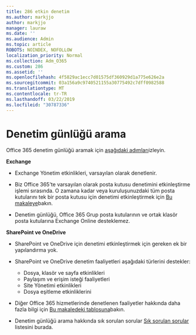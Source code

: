 ```yaml
---
title: 286 etkin denetim
ms.author: markjjo
author: markjjo
manager: lauraw
ms.date: ''
ms.audience: Admin
ms.topic: article
ROBOTS: NOINDEX, NOFOLLOW
localization_priority: Normal
ms.collection: Adm_O365
ms.custom: 286
ms.assetid: ''
ms.openlocfilehash: 4f5829ac1ecc7d01575df360929d1a775e626e2a
ms.sourcegitcommit: 03a156a9c9740521155a30775492c7dff0982588
ms.translationtype: MT
ms.contentlocale: tr-TR
ms.lasthandoff: 03/22/2019
ms.locfileid: "30787336"
---
```

# <a name="search-the-audit-log"></a>Denetim günlüğü arama

Office 365 denetim günlüğü aramak için [aşağıdaki adımları](https://docs.microsoft.com/office365/securitycompliance/search-the-audit-log-in-security-and-compliance#search-the-audit-log)izleyin. 

**Exchange**

- Exchange Yönetim etkinlikleri, varsayılan olarak denetlenir.

- Biz Office 365'te varsayılan olarak posta kutusu denetimini etkinleştirme işlemi sırasında. O zamana kadar veya kuruluşunuzdaki tüm posta kutularını tek bir posta kutusu için denetimi etkinleştirmek için [Bu makaleye](https://docs.microsoft.com/office365/securitycompliance/enable-mailbox-auditing)bakın.

- Denetim günlüğü, Office 365 Grup posta kutularının ve ortak klasör posta kutularına Exchange Online desteklemez.

**SharePoint ve OneDrive**

- SharePoint ve OneDrive için denetimi etkinleştirmek için gereken ek bir yapılandırma yok.

- SharePoint ve OneDrive denetim faaliyetleri aşağıdaki türlerini destekler: 

    - Dosya, klasör ve sayfa etkinlikleri
    - Paylaşım ve erişim isteği faaliyetleri
    - Site Yönetimi etkinlikleri
    - Dosya eşitleme etkinliklerini

- Diğer Office 365 hizmetlerinde denetlenen faaliyetler hakkında daha fazla bilgi için [Bu makaledeki tablosuna](https://docs.microsoft.com/office365/securitycompliance/search-the-audit-log-in-security-and-compliance#audited-activities)bakın.

- Denetim günlüğü arama hakkında sık sorulan sorular [Sık sorulan sorular](https://docs.microsoft.com/office365/securitycompliance/search-the-audit-log-in-security-and-compliance#frequently-asked-questions) listesini burada.